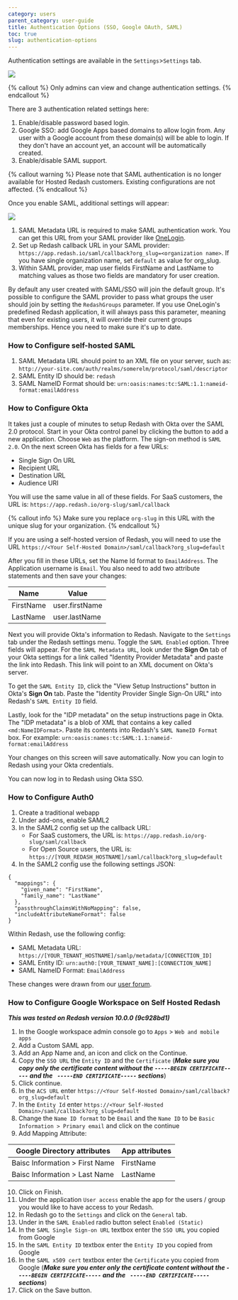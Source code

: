 ```yaml
---
category: users
parent_category: user-guide
title: Authentication Options (SSO, Google OAuth, SAML)
toc: true
slug: authentication-options
---
```


Authentication settings are available in the `Settings`>`Settings` tab.

![](/assets/images/docs/gitbook/authentication-options.png)

{% callout %} Only admins can view and change authentication settings.
{% endcallout %}

There are 3 authentication related settings here:

1. Enable/disable password based login.
2. Google SSO: add Google Apps based domains to allow login from. Any user with
   a Google account from these domain(s) will be able to login. If they don't
   have an account yet, an account will be automatically created.
3. Enable/disable SAML support.

{% callout warning %} Please note that SAML authentication is no longer
available for Hosted Redash customers. Existing configurations are not affected.
{% endcallout %}

Once you enable SAML, additional settings will appear:

![](/assets/images/docs/gitbook/saml-details.png)

1. SAML Metadata URL is required to make SAML authentication work. You can get
   this URL from your SAML provider like
   [OneLogin](https://www.onelogin.com/connector/redash).
2. Set up Redash callback URL in your SAML provider:
   `https://app.redash.io/saml/callback?org_slug=<organization name>`. If you
   have single organization name, set `default` as value for org_slug.
3. Within SAML provider, map user fields FirstName and LastName to matching
   values as those two fields are mandatory for user creation.

By default any user created with SAML/SSO will join the default group. It's
possible to configure the SAML provider to pass what groups the user should join
by setting the `RedashGroups` parameter. If you use OneLogin's predefined Redash
application, it will always pass this parameter, meaning that even for existing
users, it will override their current groups memberships. Hence you need to make
sure it's up to date.

### How to Configure self-hosted SAML

1. SAML Metadata URL should point to an XML file on your server, such as:
   `http://your-site.com/auth/realms/somerelm/protocol/saml/descriptor`
2. SAML Entity ID should be: `redash`
3. SAML NameID Format should be:
   `urn:oasis:names:tc:SAML:1.1:nameid-format:emailAddress`

### How to Configure Okta

It takes just a couple of minutes to setup Redash with Okta over the SAML 2.0
protocol. Start in your Okta control panel by clicking the button to add a new
application. Choose `Web` as the platform. The sign-on method is `SAML 2.0`. On
the next screen Okta has fields for a few URLs:

- Single Sign On URL
- Recipient URL
- Destination URL
- Audience URI

You will use the same value in all of these fields. For SaaS customers, the URL
is: `https://app.redash.io/org-slug/saml/callback`

{% callout info %} Make sure you replace `org-slug` in this URL with the unique
slug for your organization. {% endcallout %}

If you are using a self-hosted version of Redash, you will need to use the URL
`https://<Your Self-Hosted Domain>/saml/callback?org_slug=default`

After you fill in these URLs, set the Name Id format to `EmailAddress`. The
Application username is `Email`. You also need to add two attribute statements
and then save your changes:

| Name      | Value          |
| --------- | -------------- |
| FirstName | user.firstName |
| LastName  | user.lastName  |

Next you will provide Okta's information to Redash. Navigate to the `Settings`
tab under the Redash settings menu. Toggle the `SAML Enabled` option. Three
fields will appear. For the `SAML Metadata URL`, look under the **Sign On** tab
of your Okta settings for a link called "Identity Provider Metadata" and paste
the link into Redash. This link will point to an XML document on Okta's server.

To get the `SAML Entity ID`, click the "View Setup Instructions" button in
Okta's **Sign On** tab. Paste the "Identity Provider Single Sign-On URL" into
Redash's `SAML Entity ID` field.

Lastly, look for the "IDP metadata" on the setup instructions page in Okta. The
"IDP metadata" is a blob of XML that contains a key called `<md:NameIDFormat>`.
Paste its contents into Redash's `SAML NameID Format` box. For example:
`urn:oasis:names:tc:SAML:1.1:nameid-format:emailAddress`

Your changes on this screen will save automatically. Now you can login to Redash
using your Okta credentials.

You can now log in to Redash using Okta SSO.

### How to Configure Auth0

1. Create a traditional webapp
2. Under add-ons, enable SAML2
3. In the SAML2 config set up the callback URL:
   - For SaaS customers, the URL is:
     `https://app.redash.io/org-slug/saml/callback`
   - For Open Source users, the URL is:
     `https://[YOUR_REDASH_HOSTNAME]/saml/callback?org_slug=default`
4. In the SAML2 config use the following settings JSON:

```
{
  "mappings": {
    "given_name": "FirstName",
    "family_name": "LastName"
  },
  "passthroughClaimsWithNoMapping": false,
  "includeAttributeNameFormat": false
}
```

Within Redash, use the following config:

- SAML Metadata URL:
  `https://[YOUR_TENANT_HOSTNAME]/samlp/metadata/[CONNECTION_ID]`
- SAML Entity ID: `urn:auth0:[YOUR_TENANT_NAME]:[CONNECTION_NAME]`
- SAML NameID Format: `EmailAddress`

These changes were drawn from our
[user forum](https://discuss.redash.io/t/auth0-integration/586/5).

### How to Configure Google Workspace on Self Hosted Redash

**_This was tested on Redash version 10.0.0 (9c928bd1)_**

1. In the Google workspace admin console go to `Apps` > `Web and mobile apps`
2. Add a Custom SAML app.
3. Add an App Name and, an icon and click on the Continue.
4. Copy the `SSO URL` the `Entity ID` and the `Certificate` (**_Make sure you copy only the certificate content without the `-----BEGIN CERTIFICATE-----` and the ` -----END CERTIFICATE-----` sections_**)
5. Click continue.
6. In the `ACS URL` enter `https://<Your Self-Hosted Domain>/saml/callback?org_slug=default`
7. In the `Entity Id` enter `https://<Your Self-Hosted Domain>/saml/callback?org_slug=default`
8. Change the `Name ID format` to be `Email` and the `Name ID` to be `Basic Information > Primary email` and click on the continue
9. Add Mapping Attribute:

| Google Directory attributes    | App attributes |
| ------------------------------ | -------------- |
| Baisc Information > First Name | FirstName      |
| Baisc Information > Last Name  | LastName       |

10. Click on Finish.
11. Under the application `User access` enable the app for the users / group you would like to have access to your Redash.
12. In Redash go to the `Settings` and click on the `General` tab.
13. Under in the `SAML Enabled` radio button select `Enabled (Static)`
14. In the `SAML Single Sign-on URL` textbox enter the `SSO URL` you copied from Google
15. In the `SAML Entity ID` textbox enter the `Entity ID` you copied from Google
16. In the `SAML x509 cert` textbox enter the `Certificate` you copied from Google (**_Make sure you enter only the certificate content without the `-----BEGIN CERTIFICATE-----` and the ` -----END CERTIFICATE-----` sections_**)
17. Click on the Save button.
